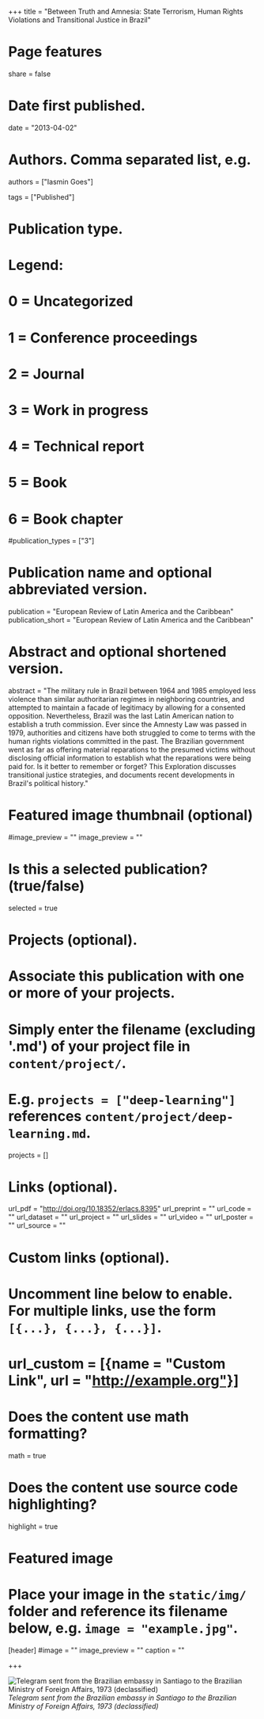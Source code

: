 +++
title = "Between Truth and Amnesia: State Terrorism, Human Rights Violations and Transitional Justice in Brazil"

# Page features
share =  false 


# Date first published.
date = "2013-04-02"

# Authors. Comma separated list, e.g.
authors = ["Iasmin Goes"]

tags = ["Published"]

# Publication type.
# Legend:
# 0 = Uncategorized
# 1 = Conference proceedings
# 2 = Journal
# 3 = Work in progress
# 4 = Technical report
# 5 = Book
# 6 = Book chapter
#publication_types = ["3"]

# Publication name and optional abbreviated version.
publication = "European Review of Latin America and the Caribbean"
publication_short = "European Review of Latin America and the Caribbean"

# Abstract and optional shortened version.
abstract = "The military rule in Brazil between 1964 and 1985 employed less violence than similar authoritarian regimes in neighboring countries, and attempted to maintain a facade of legitimacy by allowing for a consented opposition. Nevertheless, Brazil was the last Latin American nation to establish a truth commission. Ever since the Amnesty Law was passed in 1979, authorities and citizens have both struggled to come to terms with the human rights violations committed in the past. The Brazilian government went as far as offering material reparations to the presumed victims without disclosing official information to establish what the reparations were being paid for. Is it better to remember or forget? This Exploration discusses transitional justice strategies, and documents recent developments in Brazil's political history."

# Featured image thumbnail (optional)
#image_preview = ""
image_preview = ""

# Is this a selected publication? (true/false)
selected = true

# Projects (optional).
#   Associate this publication with one or more of your projects.
#   Simply enter the filename (excluding '.md') of your project file in `content/project/`.
#   E.g. `projects = ["deep-learning"]` references `content/project/deep-learning.md`.
projects = []

# Links (optional).
url_pdf = "http://doi.org/10.18352/erlacs.8395"
url_preprint = ""
url_code = ""
url_dataset = ""
url_project = ""
url_slides = ""
url_video = ""
url_poster = ""
url_source = ""

# Custom links (optional).
#   Uncomment line below to enable. For multiple links, use the form `[{...}, {...}, {...}]`.
# url_custom = [{name = "Custom Link", url = "http://example.org"}]

# Does the content use math formatting?
math = true

# Does the content use source code highlighting?
highlight = true

# Featured image
# Place your image in the `static/img/` folder and reference its filename below, e.g. `image = "example.jpg"`.
[header]
#image = ""
image_preview = ""
caption = ""

+++

![Telegram sent from the Brazilian embassy in Santiago to the Brazilian Ministry of Foreign Affairs, 1973 (declassified)](../../img/articles/telegrama.png)
*Telegram sent from the Brazilian embassy in Santiago to the Brazilian Ministry of Foreign Affairs, 1973 (declassified)*


